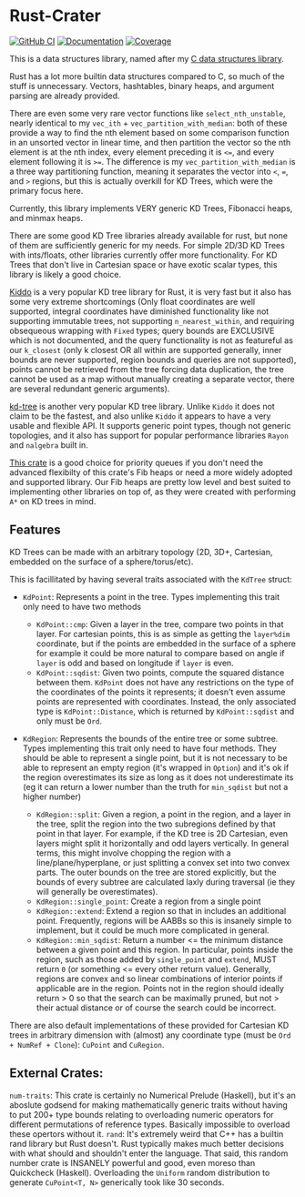 # Rust-Crater

[![GitHub CI](https://github.com/hacatu/rust-crater/actions/workflows/cov_and_docs.yml/badge.svg)](https://github.com/hacatu/rust-crater/actions/workflows/cov_and_docs.yml)
[![Documentation](https://img.shields.io/badge/-documentation-gray)](https://hacatu.github.io/rust-crater/doc/crater)
[![Coverage](https://hacatu.github.io/rust-crater/cov/badges/plastic.svg)](https://hacatu.github.io/rust-crater/cov)

This is a data structures library, named after my [C data structures library](https://github.com/hacatu/Crater).

Rust has a lot more builtin data structures compared to C, so much of the stuff is unnecessary.
Vectors, hashtables, binary heaps, and argument parsing are already provided.

There are even some very rare vector functions like `select_nth_unstable`, nearly identical to my
`vec_ith` + `vec_partition_with_median`: both of these provide a way to find the nth element based on some
comparison function in an unsorted vector in linear time, and then partition the vector so the nth element
is at the nth index, every element preceding it is `<=`, and every element following it is `>=`.
The difference is my `vec_partition_with_median` is a three way partitioning function, meaning it separates
the vector into `<`, `=`, and `>` regions, but this is actually overkill for KD Trees, which were the
primary focus here.

Currently, this library implements VERY generic KD Trees, Fibonacci heaps, and minmax heaps.

There are some good KD Tree libraries already available for rust, but none of them are sufficiently generic
for my needs.  For simple 2D/3D KD Trees with ints/floats, other libraries currently offer more
functionality.  For KD Trees that don't live in Cartesian space or have exotic scalar types, this library
is likely a good choice.

[Kiddo](https://crates.io/crates/kiddo) is a very popular KD tree library for Rust, it is very fast but it
also has some very extreme shortcomings (Only float coordinates are well supported, integral coordinates
have diminished functionality like not supporting immutable trees, not supporting `n_nearest_within`,
and requiring obsequeous wrapping with `Fixed` types; query bounds are EXCLUSIVE which is not documented,
and the query functionality is not as featureful as our `k_closest` (only k closest OR all within are
supported generally, inner bounds are never supported, region bounds and queries are not supported),
points cannot be retrieved from the tree forcing data duplication, the tree cannot be used as a map without
manually creating a separate vector, there are several redundant generic arguments).

[kd-tree](https://crates.io/crates/kd-tree) is another very popular KD tree library.  Unlike `Kiddo` it
does not claim to be the fastest, and also unlike `Kiddo` it appears to have a very usable and flexible
API.  It supports generic point types, though not generic topologies, and it also has support for
popular performance libraries `Rayon` and `nalgebra` built in.

[This crate](https://crates.io/crates/priority-queue) is a good choice for priority queues if you don't
need the advanced flexibilty of this crate's Fib heaps or need a more widely adopted and supported library.
Our Fib heaps are pretty low level and best suited to implementing other libraries on top of, as they were
created with performing `A*` on KD trees in mind.

## Features

KD Trees can be made with an arbitrary topology (2D, 3D+, Cartesian, embedded on the surface of a sphere/torus/etc).

This is facillitated by having several traits associated with the `KdTree` struct:

- `KdPoint`: Represents a point in the tree.  Types implementing this trait only need to have two methods
  - `KdPoint::cmp`: Given a layer in the tree, compare two points in that layer.  For cartesian points,
    this is as simple as getting the `layer%dim` coordinate, but if the points are embedded in the surface of
	a sphere for example it could be more natural to compare based on angle if `layer` is odd and based on
	longitude if `layer` is even.
  - `KdPoint::sqdist`: Given two points, compute the squared distance between them.  `KdPoint` does not have
    any restrictions on the type of the coordinates of the points it represents; it doesn't even assume
	points are represented with coordinates.  Instead, the only associated type is `KdPoint::Distance`,
	which is returned by `KdPoint::sqdist` and only must be `Ord`.

- `KdRegion`: Represents the bounds of the entire tree or some subtree.  Types implementing this trait only
  need to have four methods.  They should be able to represent a single point, but it is not necessary to be
  able to represent an empty region (it's wrapped in `Option`) and it's ok if the region overestimates its size
  as long as it does not underestimate its (eg it can return a lower number than the truth for `min_sqdist` but not
  a higher number)
  - `KdRegion::split`: Given a region, a point in the region, and a layer in the tree, split the region into
    the two subregions defined by that point in that layer.  For example, if the KD tree is 2D Cartesian,
	even layers might split it horizontally and odd layers vertically.  In general terms, this might involve
	chopping the region with a line/plane/hyperplane, or just splitting a convex set into two convex parts.
	The outer bounds on the tree are stored explicitly, but the bounds of every subtree are calculated laxly
	during traversal (ie they will generally be overestimates).
  - `KdRegion::single_point`: Create a region from a single point
  - `KdRegion::extend`: Extend a region so that in includes an additional point.  Frequently, regions will be
    AABBs so this is insanely simple to implement, but it could be much more complicated in general.
  - `KdRegion::min_sqdist`: Return a number <= the minimum distance between a given point and this region.
    In particular, points inside the region, such as those added by `single_point` and `extend`, MUST return `0` (or
	something <= every other return value).  Generally, regions are convex and so linear combinations of interior points
	if applicable are in the region.  Points not in the region should ideally return > 0 so that the search can be
	maximally pruned, but not > their actual distance or of course the search could be incorrect.

There are also default implementations of these provided for Cartesian KD trees in arbitrary dimension with
(almost) any coordinate type (must be `Ord + NumRef + Clone`): `CuPoint` and `CuRegion`.

## External Crates:
  `num-traits`: This crate is certainly no Numerical Prelude (Haskell), but it's an aboslute godsend for making
  mathematically generic traits without having to put 200+ type bounds relating to overloading numeric operators
  for different permutations of reference types.  Basically impossible to overload these opertors without it.
  `rand`: It's extremely weird that C++ has a builtin rand library but Rust doesn't. Rust typically makes
  much better decisions with what should and shouldn't enter the language.  That said, this random number
  crate is INSANELY powerful and good, even moreso than Quickcheck (Haskell).  Overloading the `Uniform`
  random distribution to generate `CuPoint<T, N>` generically took like 30 seconds.

